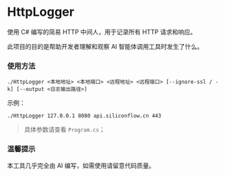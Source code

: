 ﻿# HttpLogger

使用 C# 编写的简易 HTTP 中间人，用于记录所有 HTTP 请求和响应。

此项目的目的是帮助开发者理解和观察 AI 智能体调用工具时发生了什么。

### 使用方法

```shell
./HttpLogger <本地地址> <本地端口> <远程地址> <远程端口> [--ignore-ssl / -k] [--output <日志输出路径>]
```

示例：

```shell
./HttpLogger 127.0.0.1 8080 api.siliconflow.cn 443
```

> 具体参数请查看 `Program.cs`；

### 温馨提示

本工具几乎完全由 AI 编写，如需使用请留意代码质量。
